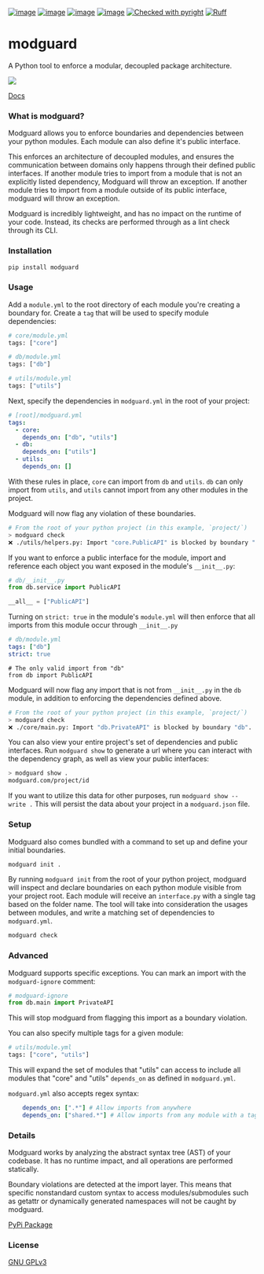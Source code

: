 [![image](https://img.shields.io/pypi/v/modguard.svg)](https://pypi.python.org/pypi/modguard)
[![image](https://img.shields.io/pypi/l/modguard.svg)](https://pypi.python.org/pypi/modguard)
[![image](https://img.shields.io/pypi/pyversions/modguard.svg)](https://pypi.python.org/pypi/modguard)
[![image](https://github.com/Never-Over/modguard/actions/workflows/ci.yml/badge.svg)](https://github.com/Never-Over/modguard/actions/workflows/ci.yml)
[![Checked with pyright](https://microsoft.github.io/pyright/img/pyright_badge.svg)](https://microsoft.github.io/pyright/)
[![Ruff](https://img.shields.io/endpoint?url=https://raw.githubusercontent.com/astral-sh/ruff/main/assets/badge/v2.json)](https://github.com/astral-sh/ruff)
# modguard
A Python tool to enforce a modular, decoupled package architecture.

![](https://raw.githubusercontent.com/Never-Over/modguard/main/docs/modguard_screencap_2x.gif)

[Docs](https://never-over.github.io/modguard/)

### What is modguard?
Modguard allows you to enforce boundaries and dependencies between your python modules. Each module can also define it's public interface.

This enforces an architecture of decoupled modules, and ensures the communication between domains only happens through their defined public interfaces.
If another module tries to import from a module that is not an explicitly listed dependency, Modguard will throw an exception.
If another module tries to import from a module outside of its public interface, modguard will throw an exception.

Modguard is incredibly lightweight, and has no impact on the runtime of your code. Instead, its checks are performed through as a lint check through its CLI.

### Installation
```bash
pip install modguard
```
### Usage
Add a `module.yml` to the root directory of each module you're creating a boundary for. Create a `tag` that will be used to specify module dependencies:
```python
# core/module.yml
tags: ["core"]
```
```python
# db/module.yml
tags: ["db"]
```
```python
# utils/module.yml
tags: ["utils"]
```
Next, specify the dependencies in `modguard.yml` in the root of your project:
```yaml
# [root]/modguard.yml
tags:
  - core:
    depends_on: ["db", "utils"]
  - db:
    depends_on: ["utils"]
  - utils:
    depends_on: []
```
With these rules in place, `core` can import from `db` and `utils`. `db` can only import from `utils`, and `utils` cannot import from any other modules in the project. 

Modguard will now flag any violation of these boundaries.
```bash
# From the root of your python project (in this example, `project/`)
> modguard check
❌ ./utils/helpers.py: Import "core.PublicAPI" is blocked by boundary "core". Tag(s) ["utils"] do not have access to ["core"].
```

If you want to enforce a public interface for the module, import and reference each object you want exposed in the module's `__init__.py`:
```python
# db/__init__.py
from db.service import PublicAPI

__all__ = ["PublicAPI"]
```
Turning on `strict: true` in the module's `module.yml` will then enforce that all imports from this module occur through `__init__.py`
```yaml
# db/module.yml
tags: ["db"]
strict: true
```
```python3
# The only valid import from "db"
from db import PublicAPI 
```
Modguard will now flag any import that is not from `__init__.py` in the `db` module, in addition to enforcing the dependencies defined above.
```bash
# From the root of your python project (in this example, `project/`)
> modguard check
❌ ./core/main.py: Import "db.PrivateAPI" is blocked by boundary "db". "db" does not list "db.PrivateAPI" in its public interface.
```

You can also view your entire project's set of dependencies and public interfaces. Run `modguard show` to generate a url where you can interact with the dependency graph, as well as view your public interfaces:
```bash
> modguard show .
modguard.com/project/id
```
If you want to utilize this data for other purposes, run `modguard show --write .` This will persist the data about your project in a `modguard.json` file.

### Setup
Modguard also comes bundled with a command to set up and define your initial boundaries.
```bash
modguard init .
```
By running `modguard init` from the root of your python project, modguard will inspect and declare boundaries on each python module visible from your project root. Each module will receive an `interface.py` with a single tag based on the folder name. 
The tool will take into consideration the usages between modules, and write a matching set of dependencies to `modguard.yml`.
```bash
modguard check
```

### Advanced
Modguard supports specific exceptions. You can mark an import with the `modguard-ignore` comment:
```python
# modguard-ignore
from db.main import PrivateAPI
```
This will stop modguard from flagging this import as a boundary violation.

You can also specify multiple tags for a given module:
```python
# utils/module.yml
tags: ["core", "utils"]
```
This will expand the set of modules that "utils" can access to include all modules that "core" and "utils" `depends_on` as defined in `modguard.yml`.

`modguard.yml` also accepts regex syntax:
```yaml
    depends_on: [".*"] # Allow imports from anywhere
    depends_on: ["shared.*"] # Allow imports from any module with a tag starting with "shared"
```

### Details
Modguard works by analyzing the abstract syntax tree (AST) of your codebase. It has no runtime impact, and all operations are performed statically. 

Boundary violations are detected at the import layer. This means that specific nonstandard custom syntax to access modules/submodules such as getattr or dynamically generated namespaces will not be caught by modguard.

[PyPi Package](https://pypi.org/project/modguard/)

### License
[GNU GPLv3](LICENSE)
